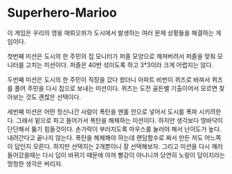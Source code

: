 # Superhero-Marioo

이 게임은 우리의 영웅 매뤼오쒸가 도시에서 발생하는 여러 문제 상황들을 해결하는 게임이다.

첫번째 미션은 도시의 한 주민의 집 모니터가 퍼즐 모양으로 깨져버려서 퍼즐을 맞춰 모니터를 고치는 미션이다.
퍼즐은 40번 섞이도록 하고 3*3이라 크게 어렵지는 않다.

두번째 미션은 도시의 한 주민이 직장을 갔다 왔더니 아파트 비번이 퀴즈로 바껴서 퀴즈를 풀어 주민을 다시 집으로 보내는 미션이다.
퀴즈는 도전 골든벨 기출이어서 모르면 찾아보는 것도 괜찮은 선택이다.

세번째 미션은 어떤 정신나간 사람이 폭탄을 맨홀 안으로 넣어서 도시를 폭파 시키려한다. 그래서 밑으로 파고 들어가서 폭탄을 해체하는 미션이다.
하지만 생각보다 땅바닥이 단단해서 뚫기 힘들것이다. 손가락이 부러지도록 마우스를 눌러야 해서 난이도가 높다.
내려간다고 끝나지 않는다. 폭탄을 해체해야 하는데 랜덤함수로 짜서 만든 저도 어느쪽이 답인지 모른다. 하지만 선택지는 2개뿐이니 잘 선택해보자.
그리고 미션을 다시 깨러 들어갔을때는 다시 답이 바뀌기 때문에 아까 빨강이 아니니까 당연히 노랑이 답이지라는 멍청한 생각은 버리자.
